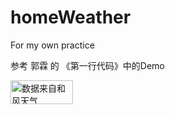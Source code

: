 # homeWeather
For my own practice

参考 郭霖 的 《第一行代码》中的Demo




<img src="https://share.heweather.com/media/powered-by-heweather-light1.png" width="100" height="38" alt="数据来自和风天气" />
